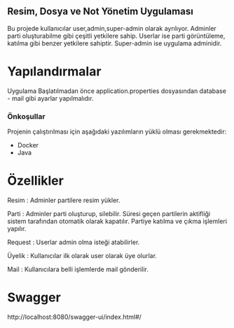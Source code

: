 ## Resim, Dosya ve Not Yönetim Uygulaması
Bu projede kullanıcılar user,admin,super-admin olarak ayrılıyor. Adminler parti oluşturabilme gibi çeşitli yetkilere sahip. Userlar ise parti görüntüleme, katılma gibi benzer yetkilere sahiptir. Super-admin ise uygulama adminidir.

# Yapılandırmalar
Uygulama Başlatılmadan önce application.properties dosyasından database - mail gibi ayarlar yapılmalıdır.

### Önkoşullar

Projenin çalıştırılması için aşağıdaki yazılımların yüklü olması gerekmektedir:

- Docker
- Java

# Özellikler
Resim : Adminler partilere resim yükler.

Parti : Adminler parti oluşturup, silebilir. Süresi geçen partilerin aktifliği sistem tarafından otomatik olarak kapatılır. Partiye katılma ve çıkma işlemleri yapılır.

Request : Userlar admin olma isteği atabilirler.

Üyelik : Kullanıcılar ilk olarak user olarak üye olurlar. 

Mail : Kullanıcılara belli işlemlerde mail gönderilir.

# Swagger
http://localhost:8080/swagger-ui/index.html#/
